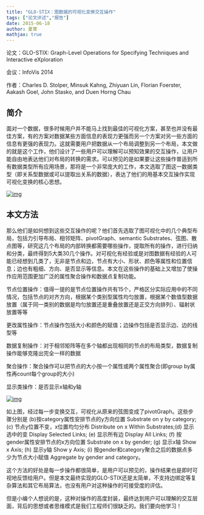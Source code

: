 ```yaml
---
title: "GLO-STIX：图数据的可视化变换交互操作"
tags: ["论文评述","报告"]
date: 2015-06-18
author: 夏菁
mathjax: true
---
```


论文：GLO-STIX: Graph-Level Operations for Specifying Techniques and Interactive eXploration

会议：InfoVis 2014

作者：Charles D. Stolper, Minsuk Kahng, Zhiyuan Lin, Florian Foerster, Aakash Goel, John Stasko, and Duen Horng Chau

## 简介

面对一个数据，很多时候用户并不能马上找到最佳的可视化方案，甚至也并没有最佳方案，有的方案对数据某些方面信息的表现力更强而另一个方案对另一些方面的信息有更强的表现力。这就需要用户把数据从一个布局调整到另一个布局，本文做的就是这个工作，他们设计了一些用户可以理解可以预知效果的交互操作，让用户能自由地表达他们对布局的转换的需求。可以预见的是如果要让这些操作普适到所有数据类型所有应用场景，那将是一个非常庞大的工作，本文选取了图这一数据类型（即关系型数据或可以提取出关系的数据），表达了他们的用基本交互操作实现可视化变换的核心思想。

[![img](http://www.cad.zju.edu.cn/home/vagblog/wp-content/uploads/2015/06/transition.png)](http://www.cad.zju.edu.cn/home/vagblog/wp-content/uploads/2015/06/transition.png)

## 本文方法

那么他们是如何想到这些交互操作的呢？他们首先选取了图可视化中的几个典型布局，包括力引导布局、相邻矩阵、pivotGraph、semantic Substrates、弦图、散点图等，研究这几个布局的内部转换都需要哪些操作，提取所有的操作，进行归纳和分类，最终得到5大类30几个操作。对可视化有经验或是对图数据有经验的人可能已经想到几类了，无非是节点和边，节点有大小、形状、颜色等属性和位置信息；边也有粗细、方向、是否显示等信息。本文在这些操作的基础上又增加了使操作应用范围更加广泛的属性聚合操作和数据点复制功能。

节点位置操作：值得一提的是节点位置操作共有15个，严格区分实际应用中的不同情况，包括节点的对齐方向，根据某个类别型属性均匀放置，根据某个数值型数据放置（属于同一类别的数据是均匀放置还是重叠放置还是正交方向排列）、辐射状放置等等

更改属性操作：节点操作包括大小和颜色的赋值；边操作包括是否显示边、边的线型等

数据复制操作：对于相邻矩阵等在多个轴都出现相同的节点的布局类型，数据复制操作能够克隆出完全一样的数据

聚合操作：聚合操作可以把节点的大小按一个属性或两个属性聚合(即group by属性再count每个group的大小)

显示类操作：是否显示x轴和y轴

[![img](http://www.cad.zju.edu.cn/home/vagblog/wp-content/uploads/2015/06/transition2.png)](http://www.cad.zju.edu.cn/home/vagblog/wp-content/uploads/2015/06/transition2.png)

如上图，经过每一步变换交互，可视化从原来的弦图变成了pivotGraph。这些步骤分别是 (b)按category属性安排节点的y方向位置 Substrate on y by category; (c) 节点y位置不变，x位置均匀分布 Distribute on x Within Substrates;(d) 显示选中的变 Display Selected Links; (e) 显示所有边 Display All Links; (f) 按gender属性安排节点的x方向位置 Substrate on x by gender; (g) 显示x轴 Show x Axis; (h) 显示y轴 Show y Axis; (i) 按gender和category聚合之后的数据点多少为节点大小赋值 Aggregate by gender and category。

这个方法的好处是每一步操作都很简单，是用户可以预见的，操作结果也是即时可视地反馈给用户。但是本文最终实现的GLO-STIX还是太简单，不支持边绑定等复杂算法和其它布局算法，也没有用户对这种操作的可接受度的评估。

但是小编个人想说的是，这种对操作的高度封装，最终达到用户可以理解的交互层面，背后的思想或者思维模式是我们工程师们很缺乏的。我们要向他学习！
